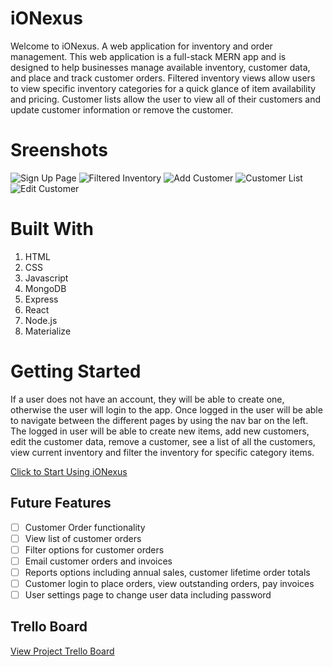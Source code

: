 # iONexus

Welcome to iONexus. A web application for inventory and order management. This web application is a full-stack MERN app and is designed to help businesses manage available inventory, customer data, and place and track customer orders. Filtered inventory views allow users to view specific inventory categories for a quick glance of item availability and pricing. Customer lists allow the user to view all of their customers and update customer information or remove the customer.

# Sreenshots

![Sign Up Page](https://i.imgur.com/t2iqOtD.png)
![Filtered Inventory](https://i.imgur.com/vEvWoG1.png)
![Add Customer](https://i.imgur.com/gfoQats.png)
![Customer List](https://i.imgur.com/5KllVaB.png)
![Edit Customer](https://i.imgur.com/uY0tnRI.png)

# Built With

1. HTML
2. CSS
3. Javascript
4. MongoDB
5. Express
6. React
7. Node.js
8. Materialize

# Getting Started

If a user does not have an account, they will be able to create one, otherwise the user will login to the app. Once logged in the user will be able to navigate between the different pages by using the nav bar on the left. The logged in user will be able to create new items, add new customers, edit the customer data, remove a customer, see a list of all the customers, view current inventory and filter the inventory for specific category items.

[Click to Start Using iONexus](https://onederland.onrender.com)

## Future Features

- [ ] Customer Order functionality
- [ ] View list of customer orders
- [ ] Filter options for customer orders
- [ ] Email customer orders and invoices
- [ ] Reports options including annual sales, customer lifetime order totals
- [ ] Customer login to place orders, view outstanding orders, pay invoices
- [ ] User settings page to change user data including password

## Trello Board

[View Project Trello Board](https://trello.com/b/7j4HON99/final-project-ionexus-inventory-and-order-management-web-application)
